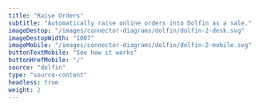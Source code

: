 ```yaml
---
title: "Raise Orders"
subtitle: "Automatically raise online orders into Dolfin as a sale."
imageDestop: "/images/connector-diagrams/dolfin/dolfin-2-desk.svg"
imageDestopWidth: "1007"
imageMobile: "/images/connector-diagrams/dolfin/dolfin-2-mobile.svg"
buttonTextMobile: "See how it works"
buttonHrefMobile: "/" 
source: "dolfin"
type: "source-content"
headless: true
weight: 2
---
```

